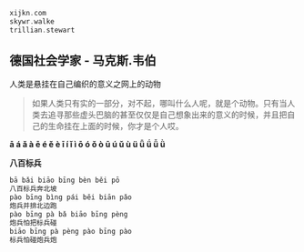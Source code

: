 
```c
xijkn.com
skywr.walke
trillian.stewart
```

## 德国社会学家 - 马克斯.韦伯
人类是悬挂在自己编织的意义之网上的动物
> 如果人类只有实的一部分，对不起，哪叫什么人呢，就是个动物。只有当人类去追寻那些虚头巴脑的甚至仅仅是自己想象出来的意义的时候，并且把自己的生命挂在上面的时候，你才是个人哎。


**ā á ǎ à ē é ě è ī í ǐ ì ō ó ǒ ò ū ú ǔ ù ü ǖ ǘ ǚ ǜ**

**八百标兵**
```c
bā bǎi biāo bīng bèn běi pō  
八百标兵奔北坡  
pào bīng bìng pái běi biān pǎo  
炮兵并排北边跑  
pào bīng pà bǎ biāo bīng pèng  
炮兵怕把标兵碰  
biāo bīng pà pèng pào bīng pào  
标兵怕碰炮兵炮  
```
